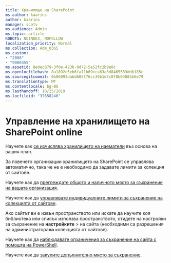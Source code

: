 ```yaml
---
title: Хранилище на SharePoint
ms.author: kaarins
author: kaarins
manager: scotv
ms.audience: Admin
ms.topic: article
ROBOTS: NOINDEX, NOFOLLOW
localization_priority: Normal
ms.collection: Adm_O365
ms.custom:
- "2008"
- "9000355"
ms.assetid: 8e0ec879-3f0e-423b-9d72-5e52fc2b9e0c
ms.openlocfilehash: 8a1892e5eb6fa11b69cca63a3d8465583ddb185c
ms.sourcegitcommit: 0b06093dabd685f76cc39b1d7c0f8b03883b6e79
ms.translationtype: MT
ms.contentlocale: bg-BG
ms.lasthandoff: 10/25/2019
ms.locfileid: "37658246"
---
```

# <a name="manage-your-sharepoint-online-storage"></a>Управление на хранилището на SharePoint online

Научете как [се изчислява хранилището на наематели](https://docs.microsoft.com/office365/servicedescriptions/sharepoint-online-service-description/sharepoint-online-limits?redirectedfrom=MSDN#limits-by-plan) въз основа на вашия план.

За повечето организации хранилището на SharePoint се управлява автоматично, така че не е необходимо да задавате лимити за колекция от сайтове.

Научете как да [преглеждате общото и наличното място за съхранение на вашата организация](https://docs.microsoft.com/sharepoint/manage-site-collection-storage-limits).

Научете как да [управлявате индивидуалните лимити за съхранение на колекцията от сайтове](https://docs.microsoft.com/sharepoint/manage-site-collection-storage-limits#manage-individual-site-storage-limits).

Ако сайтът ви е извън пространството или искате да научите коя библиотека или списък използва пространството, отидете на настройки за съхранение на **настройките** > на сайта (необходими са разрешения на администратора**на** колекцията от сайтове).

Научете как да [наблюдавате ограничения за съхранение на сайта с помощта на PowerShell](https://docs.microsoft.com/sharepoint/manage-site-collection-storage-limits#monitor-site-storage-limits-by-using-powershell).

Научете как да [закупите допълнително място за съхранение](https://docs.microsoft.com/office365/admin/subscriptions-and-billing/add-storage-space). 
  